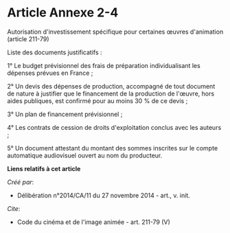 # Article Annexe 2-4

Autorisation d'investissement spécifique pour certaines œuvres d'animation (article 211-79) 

Liste des documents justificatifs : 

1° Le budget prévisionnel des frais de préparation individualisant les dépenses prévues en France ; 

2° Un devis des dépenses de production, accompagné de tout document de nature à justifier que le financement de la production
de l'œuvre, hors aides publiques, est confirmé pour au moins 30 % de ce devis ; 

3° Un plan de financement prévisionnel ; 

4° Les contrats de cession de droits d'exploitation conclus avec les auteurs ; 

5° Un document attestant du montant des sommes inscrites sur le compte automatique audiovisuel ouvert au nom du producteur.

**Liens relatifs à cet article**

_Créé par_:

  - Délibération n°2014/CA/11 du 27 novembre 2014 - art., v. init.

_Cite_:

  - Code du cinéma et de l'image animée - art. 211-79 (V)
